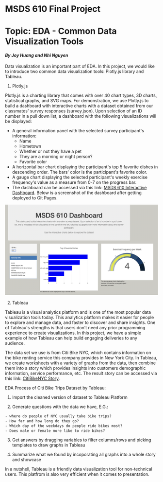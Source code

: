 # MSDS 610 Final Project
# Topic: EDA - Common Data Visualization Tools
#### *By Joy Huang and Nhi Nguyen*
Data visualization is an important part of EDA. In this project, we would like to introduce two common data visualization tools: Plotly.js library and Tableau.

1. Plotly.js

  Plotly.js is a charting library that comes with over 40 chart types, 3D charts, statistical graphs, and SVG maps. For demonstration, we use Plotly.js to build a dashboard with interactive charts with a dataset obtained from our classmates' survey responses (survey.json). Upon selection of an ID number in a pull down list, a dashboard with the following visualizations will be displayed:
- A general information panel with the selected survey participant's information:
  - Name
  - Hometown
  - Whether or not they have a pet
  - They are a morning or night person?
  - Favorite color
- A horizontal bar chart displaying the participant's top 5 favorite dishes in descending order. The bars' color is the participant's favorite color.
- A gauge chart displaying the selected participant's weekly exercise frequency's value as a measure from 0-7 on the progress bar.
- The dashboard can be accessed via this link: [MSDS 610 Interactive Dashboard](https://nhipqnguyen.github.io/MSDS_610_Final_Project/). Below is a screenshot of the dashboard after getting deployed to Git Pages.

![MSDS 610 Interactive Dashboard](https://github.com/nhipqnguyen/MSDS_610_Final_Project/blob/main/images/plotly_dashboard.png)

2. Tableau

  Tableau is a visual analytics platform and is one of the most popular data visualization tools today. This analytics platform makes it easier for people to explore and manage data, and faster to discover and share insights. One of Tableau's strengths is that users don't need any prior programming experience to create visualizations. In this project, we have a simple example of how Tableau can help build engaging deliveries to any audience.

  The data set we use is from Citi Bike NYC, which contains information on the bike renting service this company provides in New York City. In Tableau, we create worksheets with a variety of graphs from the data, then combine them into a story which provides insights into customers demographic information, service performance, etc. The result story can be accessed via this link: [CitiBikeNYC Story](https://public.tableau.com/app/profile/nhi.nguyen1546/viz/citibike_challenge_16283211732780/NYCCitiBikeStory).
  
  EDA Process of Citi Bike Trips Dataset by Tableau:
 
  1. Import the cleaned version of dataset to Tableau Platform
 
  2. Generate questions with the data we have, E.G.:
 
    - where do people of NYC usually take bike trips?
    - How far and how long do they go?
    - Which day of the weekdays do people ride bikes most?
    - Does male or female more like to ride bikes?
 
  3. Get answers by dragging variables to filter columns/rows and picking templates to draw graphs in Tableau
 
  4. Summarize what we found by incoporating all graphs into a whole story and showcase

In a nutshell, Tableau is a friendly data visualization tool for non-technical users. This platfrom is also very efficient when it comes to presentation.
  
 